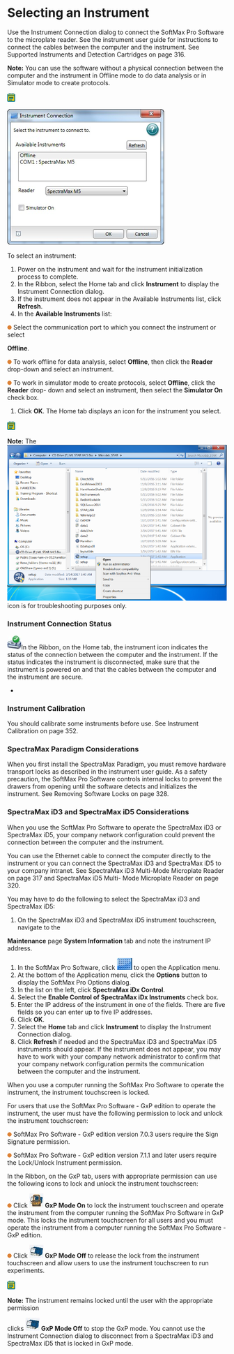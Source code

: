 # Selecting an Instrument

Use the Instrument Connection dialog to connect the SoftMax Pro Software to the microplate reader. See the instrument user guide for instructions to connect the cables between the computer and the instrument. See Supported Instruments and Detection Cartridges on page 316.

**Note:** You can use the software without a physical connection between the computer and the instrument in Offline mode to do data analysis or in Simulator mode to create protocols.

![](<../../../.gitbook/assets/0 (1) (1) (1).png>)

![](<../../../.gitbook/assets/1 (2) (1).jpeg>)

To select an instrument:

1. Power on the instrument and wait for the instrument initialization process to complete.
2. In the Ribbon, select the Home tab and click **Instrument** to display the Instrument Connection dialog.
3. If the instrument does not appear in the Available Instruments list, click **Refresh**.
4. In the **Available Instruments** list:

![](<../../../.gitbook/assets/2 (22).png>) Select the communication port to which you connect the instrument or select

**Offline**.

![](<../../../.gitbook/assets/3 (2) (1).png>) To work offline for data analysis, select **Offline**, then click the **Reader** drop-down and select an instrument.

![](<../../../.gitbook/assets/4 (2) (1).png>) To work in simulator mode to create protocols, select **Offline**, click the **Reader** drop- down and select an instrument, then select the **Simulator On** check box.

1. Click **OK**. The Home tab displays an icon for the instrument you select.

![](<../../../.gitbook/assets/5 (1) (1) (1).png>)

**Note:** The ![](<../../../.gitbook/assets/6 (2) (1).png>) icon is for troubleshooting purposes only.

### Instrument Connection Status

![](<../../../.gitbook/assets/7 (1) (1).jpeg>)In the Ribbon, on the Home tab, the instrument icon indicates the status of the connection between the computer and the instrument. If the status indicates the instrument is disconnected, make sure that the instrument is powered on and that the cables between the computer and the instrument are secure.

*

### Instrument Calibration

You should calibrate some instruments before use. See Instrument Calibration on page 352.

### SpectraMax Paradigm Considerations

When you first install the SpectraMax Paradigm, you must remove hardware transport locks as described in the instrument user guide. As a safety precaution, the SoftMax Pro Software controls internal locks to prevent the drawers from opening until the software detects and initializes the instrument. See Removing Software Locks on page 328.

### SpectraMax iD3 and SpectraMax iD5 Considerations

When you use the SoftMax Pro Software to operate the SpectraMax iD3 or SpectraMax iD5, your company network configuration could prevent the connection between the computer and the instrument.

You can use the Ethernet cable to connect the computer directly to the instrument or you can connect the SpectraMax iD3 and SpectraMax iD5 to your company intranet. See SpectraMax iD3 Multi-Mode Microplate Reader on page 317 and SpectraMax iD5 Multi- Mode Microplate Reader on page 320.

You may have to do the following to select the SpectraMax iD3 and SpectraMax iD5:

1. On the SpectraMax iD3 and SpectraMax iD5 instrument touchscreen, navigate to the

**Maintenance** page **System Information** tab and note the instrument IP address.

1. In the SoftMax Pro Software, click ![](<../../../.gitbook/assets/10 (1) (1).jpeg>) to open the Application menu.
2. At the bottom of the Application menu, click the **Options** button to display the SoftMax Pro Options dialog.
3. In the list on the left, click **SpectraMax iDx Control**.
4. Select the **Enable Control of SpectraMax iDx Instruments** check box.
5. Enter the IP address of the instrument in one of the fields. There are five fields so you can enter up to five IP addresses.
6. Click **OK**.
7. Select the **Home** tab and click **Instrument** to display the Instrument Connection dialog.
8. Click **Refresh** if needed and the SpectraMax iD3 and SpectraMax iD5 instruments should appear. If the instrument does not appear, you may have to work with your company network administrator to confirm that your company network configuration permits the communication between the computer and the instrument.

When you use a computer running the SoftMax Pro Software to operate the instrument, the instrument touchscreen is locked.

For users that use the SoftMax Pro Software - GxP edition to operate the instrument, the user must have the following permission to lock and unlock the instrument touchscreen:

![](<../../../.gitbook/assets/11 (15).png>) SoftMax Pro Software - GxP edition version 7.0.3 users require the Sign Signature permission.

![](<../../../.gitbook/assets/12 (1) (1) (1).png>) SoftMax Pro Software - GxP edition version 7.1.1 and later users require the Lock/Unlock Instrument permission.

In the Ribbon, on the GxP tab, users with appropriate permission can use the following icons to lock and unlock the instrument touchscreen:

![](<../../../.gitbook/assets/13 (1) (1) (1).png>) Click ![](<../../../.gitbook/assets/14 (1).jpeg>) **GxP Mode On** to lock the instrument touchscreen and operate the instrument from the computer running the SoftMax Pro Software in GxP mode. This locks the instrument touchscreen for all users and you must operate the instrument from a computer running the SoftMax Pro Software - GxP edition.

![](<../../../.gitbook/assets/15 (12).png>) Click ![](<../../../.gitbook/assets/16 (1) (1).jpeg>) **GxP Mode Off** to release the lock from the instrument touchscreen and allow users to use the instrument touchscreen to run experiments.

![](<../../../.gitbook/assets/17 (1) (1) (1).png>)

**Note:** The instrument remains locked until the user with the appropriate permission

clicks ![](<../../../.gitbook/assets/18 (1).jpeg>) **GxP Mode Off** to stop the GxP mode. You cannot use the Instrument Connection dialog to disconnect from a SpectraMax iD3 and SpectraMax iD5 that is locked in GxP mode.
